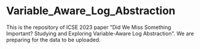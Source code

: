# Variable_Aware_Log_Abstraction

This is the repository of ICSE 2023 paper "Did We Miss Something Important? Studying and Exploring Variable-Aware Log Abstraction".
We are preparing for the data to be uploaded.
